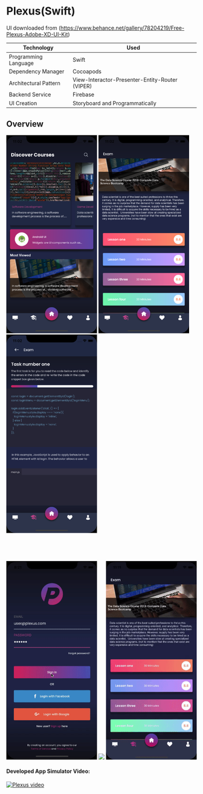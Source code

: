 # Plexus(Swift)
UI downloaded from (https://www.behance.net/gallery/78204219/Free-Plexus-Adobe-XD-UI-Kit)

Technology   |  Used
------------ | -------------
Programming Language | Swift 
Dependency Manager | Cocoapods 
Architectural Pattern | View-Interactor-Presenter-Entity-Router (VIPER)
Backend Service | Firebase 
UI Creation | Storyboard and Programmatically

## Overview

<p float="left">
<img src="https://raw.githubusercontent.com/kazimunshimun/iOS-app-Practice-Swift-/master/Plexus/Screeshots/home.png" width="240">
<img src="https://raw.githubusercontent.com/kazimunshimun/iOS-app-Practice-Swift-/master/Plexus/Screeshots/lesson.png" width="240">
<img src="https://raw.githubusercontent.com/kazimunshimun/iOS-app-Practice-Swift-/master/Plexus/Screeshots/exam.png" width="240">

</p>
<p><img height="40"></p>
<p float="left">
<img src="https://raw.githubusercontent.com/kazimunshimun/iOS-app-Practice-Swift-/master/Plexus/Screeshots/walkthrough.gif" width="240">
<img src="https://raw.githubusercontent.com/kazimunshimun/iOS-app-Practice-Swift-/master/Plexus/Screeshots/menu_overview.gif" width="240">
<img src="https://raw.githubusercontent.com/kazimunshimun/iOS-app-Practice-Swift-/master/Plexus/Screeshots/exam.gif" width="240">

</p>

#### Developed App Simulator Video:

[![Plexus video](http://img.youtube.com/vi/_qgv2bovm2s/0.jpg)](http://www.youtube.com/watch?v=_qgv2bovm2s)
